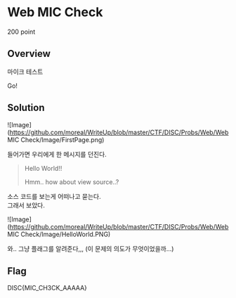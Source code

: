 # Web MIC Check
200 point

## Overview
마이크 테스트

Go!

## Solution
![Image](https://github.com/moreal/WriteUp/blob/master/CTF/DISC/Probs/Web/Web MIC Check/Image/FirstPage.png)  

들어가면 우리에게 한 메시지를 던진다.  

> Hello World!!
>
> Hmm.. how about view source..?

소스 코드를 보는게 어떠나고 묻는다.  
그래서 보았다.  

![Image](https://github.com/moreal/WriteUp/blob/master/CTF/DISC/Probs/Web/Web MIC Check/Image/HelloWorld.PNG)  

와.. 그냥 플래그를 알려준다,,,
(이 문제의 의도가 무엇이었을까...)

## Flag
DISC{MIC_CH3CK_AAAAA}
